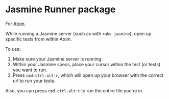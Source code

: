 # Jasmine Runner package

For [Atom](https://atom.io/).

While running a Jasmine server (such as with `rake jasmine`), open up specific tests from within Atom.

To use:

1. Make sure your Jasmine server is running.
2. Within your Jasmine specs, place your cursor within the test (or tests) you want to run.
3. Press `cmd-ctrl-alt-r`, which will open up your browser with the correct url to run your tests.

Also, you can press `cmd-ctrl-alt-t` to run the entire file you're in.
